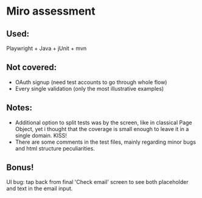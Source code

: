 # Miro assessment

## Used:
Playwright + Java + jUnit + mvn

## Not covered:
* OAuth signup (need test accounts to go through whole flow)
* Every single validation (only the most illustrative examples)

## Notes:
* Additional option to split tests was by the screen, like in classical Page Object, yet i thought that the coverage is small enough to leave it in a single domain. KISS!
* There are some comments in the test files, mainly regarding minor bugs and html structure peculiarities.


## Bonus!
UI bug: tap back from final 'Check email' screen to see both placeholder and text in the email input.

